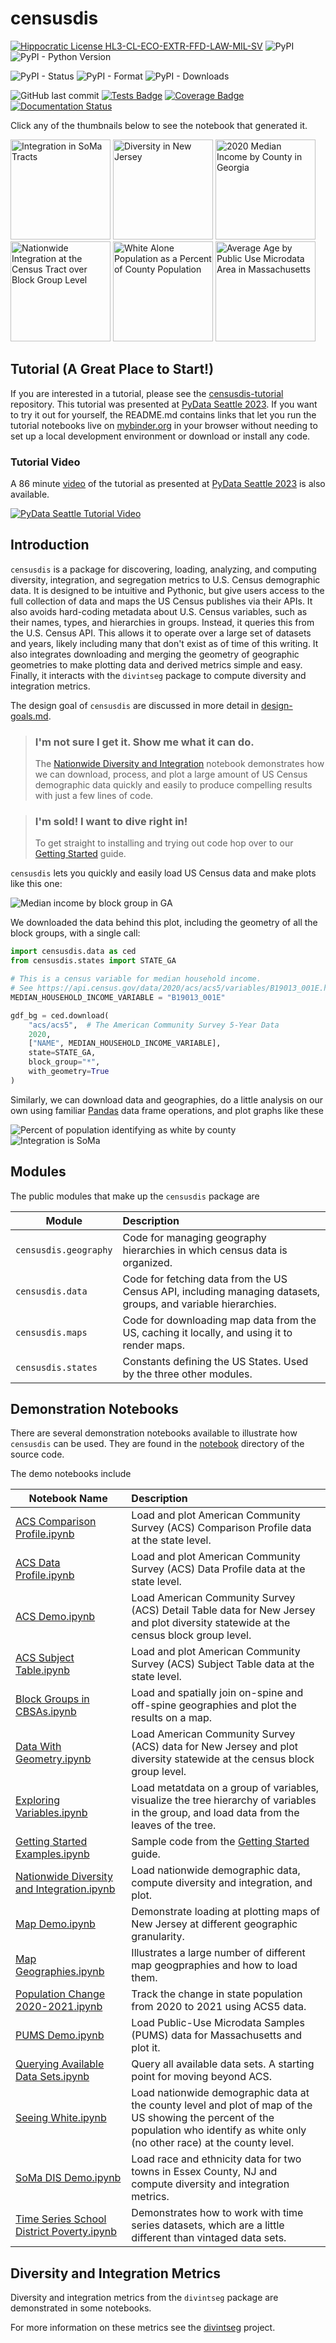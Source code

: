 # censusdis

[![Hippocratic License HL3-CL-ECO-EXTR-FFD-LAW-MIL-SV](https://img.shields.io/static/v1?label=Hippocratic%20License&message=HL3-CL-ECO-EXTR-FFD-LAW-MIL-SV&labelColor=5e2751&color=bc8c3d)](https://firstdonoharm.dev/version/3/0/cl-eco-extr-ffd-law-mil-sv.html)
![PyPI](https://img.shields.io/pypi/v/censusdis)
![PyPI - Python Version](https://img.shields.io/pypi/pyversions/censusdis)

![PyPI - Status](https://img.shields.io/pypi/status/censusdis?label=PyPI%20Status)
![PyPI - Format](https://img.shields.io/pypi/format/censusdis?label=PyPI%20Format)
![PyPI - Downloads](https://img.shields.io/pypi/dw/censusdis?label=PyPI%20Downloads)

![GitHub last commit](https://img.shields.io/github/last-commit/vengroff/censusdis)
[![Tests Badge](../reports/junit/tests-badge.svg)](https://vengroff.github.io/censusdis/)
[![Coverage Badge](../reports/coverage/coverage-badge.svg)](https://vengroff.github.io/censusdis/)
[![Documentation Status](https://readthedocs.org/projects/censusdis/badge/?version=latest)](https://censusdis.readthedocs.io/en/latest/?badge=latest)

Click any of the thumbnails below to see the notebook
that generated it.

[<img src="../docs/_static/images/sample00.png" alt="Integration in SoMa Tracts" height=160>](../notebooks/SoMa%20DIS%20Demo.ipynb)
[<img src="../docs/_static/images/sample01.png" alt="Diversity in New Jersey" height=160>](../notebooks/ACS%20Demo.ipynb)
[<img src="../docs/_static/images/sample02.png" alt="2020 Median Income by County in Georgia" height=160>](../notebooks/Data%20With%20Geometry.ipynb)
[<img src="../docs/_static/images/sample05.png" alt="Nationwide Integration at the Census Tract over Block Group Level" height=160>](../notebooks/Nationwide%20Diversity%20and%20Integration.ipynb)
[<img src="../docs/_static/images/sample03.png" alt="White Alone Population as a Percent of County Population" height=160>](../notebooks/Seeing%20White.ipynb)
[<img src="../docs/_static/images/sample04.png" alt="Average Age by Public Use Microdata Area in Massachusetts" height=160>](../notebooks/PUMS%20Demo.ipynb)

## Tutorial (A Great Place to Start!)

If you are interested in a tutorial, please see the [censusdis-tutorial](https://github.com/vengroff/censusdis-tutorial) repository.
This tutorial was presented at [PyData Seattle 2023](https://pydata.org/seattle2023/). If you want to try it out for yourself, the README.md
contains links that let you run the tutorial notebooks live on [mybinder.org](https://mybinder.org/) in your browser without needing to set up a
local development environment or download or install any code.

### Tutorial Video

A 86 minute 
[video](https://www.youtube.com/watch?v=3vyC7ON0Tvg) 
of the tutorial as presented at 
[PyData Seattle 2023](https://pydata.org/seattle2023/)
is also available.

[![PyData Seattle Tutorial Video](https://img.youtube.com/vi/3vyC7ON0Tvg/0.jpg)](https://www.youtube.com/watch?v=3vyC7ON0Tvg)

## Introduction 

`censusdis` is a package for discovering, loading, analyzing, and computing
diversity, integration, and segregation metrics
to U.S. Census demographic data. It is designed to be intuitive and Pythonic,
but give users access to the full collection of data and maps the US Census
publishes via their APIs. It also avoids hard-coding metadata
about U.S. Census variables, such as their names, types, and
hierarchies in groups. Instead, it queries this from the 
U.S. Census API. This allows it to operate over a large set
of datasets and years, likely including many that don't
exist as of time of this writing. It also integrates
downloading and merging the geometry of geographic 
geometries to make plotting data and derived metrics simple
and easy. Finally, it interacts with the `divintseg`
package to compute diversity and integration metrics.

The design goal of `censusdis` are discussed in more
detail in [design-goals.md](../design-goals.md).

> ### I'm not sure I get it. Show me what it can do.
> 
> The [Nationwide Diversity and Integration](../notebooks/Nationwide%20Diversity%20and%20Integration.ipynb)
> notebook demonstrates how we can download, process, and 
> plot a large amount of US Census demographic data quickly
> and easily to produce compelling results with just a few
> lines of code.

> ### I'm sold! I want to dive right in!
> 
> To get straight to installing and trying out
> code hop over to our 
> [Getting Started](https://censusdis.readthedocs.io/en/latest/intro.html)
> guide.

`censusdis` lets you quickly and easily load US Census data and make plots like 
this one:

![Median income by block group in GA](../docs/_static/images/sample02.png)

We downloaded the data behind this plot, including
the geometry of all the block groups, with a
single call:

```python
import censusdis.data as ced
from censusdis.states import STATE_GA

# This is a census variable for median household income.
# See https://api.census.gov/data/2020/acs/acs5/variables/B19013_001E.html
MEDIAN_HOUSEHOLD_INCOME_VARIABLE = "B19013_001E"

gdf_bg = ced.download(
    "acs/acs5",  # The American Community Survey 5-Year Data
    2020,
    ["NAME", MEDIAN_HOUSEHOLD_INCOME_VARIABLE],
    state=STATE_GA,
    block_group="*",
    with_geometry=True
)
```

Similarly, we can download data and geographies, do a little
analysis on our own using familiar [Pandas](https://pandas.pydata.org/)
data frame operations, and plot graphs like these

![Percent of population identifying as white by county](../docs/_static/images/sample03.png)
![Integration is SoMa](../docs/_static/images/sample00.png)

## Modules

The public modules that make up the `censusdis` package are

| Module                | Description                                                                                                   |
|-----------------------|:--------------------------------------------------------------------------------------------------------------|
| `censusdis.geography` | Code for managing geography hierarchies in which census data is organized.                                    | 
| `censusdis.data`      | Code for fetching data from the US Census API, including managing datasets, groups, and variable hierarchies. |
| `censusdis.maps`      | Code for downloading map data from the US, caching it locally, and using it to render maps.                   |
| `censusdis.states`    | Constants defining the US States. Used by the three other modules.                                            |

## Demonstration Notebooks

There are several demonstration notebooks available to illustrate how `censusdis` can
be used. They are found in the 
[notebook](https://github.com/vengroff/censusdis/tree/main/notebooks) 
directory of the source code.

The demo notebooks include

| Notebook Name                                                                                               | Description                                                                                                                                                                          |
|-------------------------------------------------------------------------------------------------------------|:-------------------------------------------------------------------------------------------------------------------------------------------------------------------------------------|
| [ACS Comparison Profile.ipynb](./notebooks/ACS%20Comparison%20Profile.ipynb)                                | Load and plot American Community Survey (ACS) Comparison Profile data at the state level.                                                                                            |
| [ACS Data Profile.ipynb](./notebooks/ACS%20Data%20Profile.ipynb)                                            | Load and plot American Community Survey (ACS) Data Profile data at the state level.                                                                                                  |
| [ACS Demo.ipynb](./notebooks/ACS%20Demo.ipynb)                                                              | Load American Community Survey (ACS) Detail Table data for New Jersey and plot diversity statewide at the census block group level.                                                  |
| [ACS Subject Table.ipynb](./notebooks/ACS%20Subject%20Table.ipynb)                                          | Load and plot American Community Survey (ACS) Subject Table data at the state level.                                                                                                 |
| [Block Groups in CBSAs.ipynb](./notebooks/Block%20Groups%20in%20CBSAs.ipynb)                                | Load and spatially join on-spine and off-spine geographies and plot the results on a map.                                                                                            |
| [Data With Geometry.ipynb](./notebooks/Data%20With%20Geometry.ipynb)                                          | Load American Community Survey (ACS) data for New Jersey and plot diversity statewide at the census block group level.                                                               |
| [Exploring Variables.ipynb](./notebooks/Exploring%20Variables.ipynb)                                        | Load metatdata on a group of variables, visualize the tree hierarchy of variables in the group, and load data from the leaves of the tree.                                           |
| [Getting Started Examples.ipynb](./notebooks/Getting%20Started%20Examples.ipynb)                            | Sample code from the [Getting Started](https://censusdis.readthedocs.io/en/latest/intro.html) guide.                                                                                 |                                                         |
| [Nationwide Diversity and Integration.ipynb](./notebooks/Nationwide%20Diversity%20and%20Integration.ipynb)  | Load nationwide demographic data, compute diversity and integration, and plot.                                                                                                       |
| [Map Demo.ipynb](./notebooks/Map%20Demo.ipynb)                                                              | Demonstrate loading at plotting maps of New Jersey at different geographic granularity.                                                                                              |
| [Map Geographies.ipynb](./notebooks/Map%20Geographies.ipynb)                                                | Illustrates a large number of different map geogpraphies and how to load them.                                                                                                       |
| [Population Change 2020-2021.ipynb](./notebooks/Population%20Change%202020-2021.ipynb)                      | Track the change in state population from 2020 to 2021 using ACS5 data.                                                                                                              |
| [PUMS Demo.ipynb](./notebooks/PUMS%20Demo.ipynb)                                                            | Load Public-Use Microdata Samples (PUMS) data for Massachusetts and plot it.                                                                                                         |
| [Querying Available Data Sets.ipynb](./notebooks/Querying%20Available%20Data%20Sets.ipynb)                  | Query all available data sets. A starting point for moving beyond ACS.                                                                                                               |
| [Seeing White.ipynb](./notebooks/Seeing%20White.ipynb)                                                      | Load nationwide demographic data at the county level and plot of map of the US showing the percent of the population who identify as white only (no other race) at the county level. | 
| [SoMa DIS Demo.ipynb](./notebooks/SoMa%20DIS%20Demo.ipynb)                                                  | Load race and ethnicity data for two towns in Essex County, NJ and compute diversity and integration metrics.                                                                        |
| [Time Series School District Poverty.ipynb](./notebooks/Time%20Series%20School%20District%20Poverty.ipynb)  | Demonstrates how to work with time series datasets, which are a little different than vintaged data sets.                                                                            |


## Diversity and Integration Metrics

Diversity and integration metrics from the `divintseg` package are 
demonstrated in some notebooks.

For more information on these metrics
see the [divintseg](https://github.com/vengroff/divintseg/) 
project.

